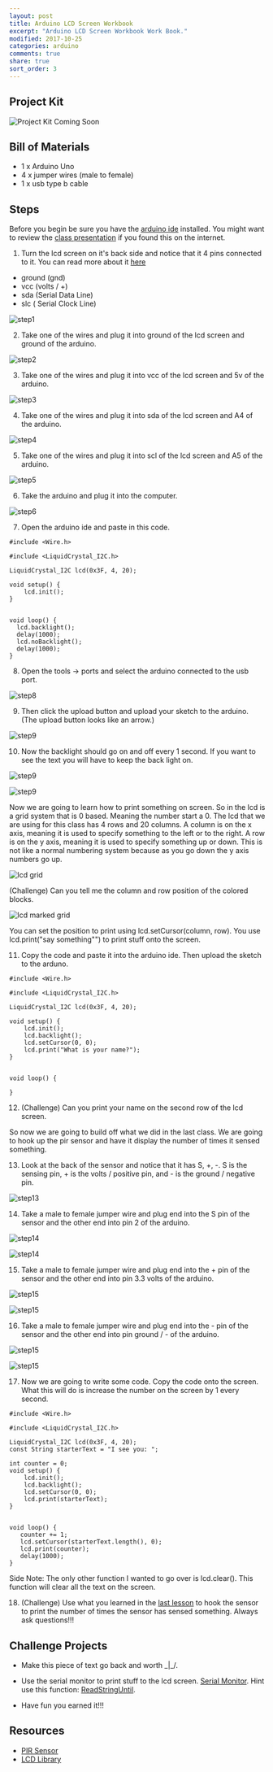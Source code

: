 ```yaml
---
layout: post
title: Arduino LCD Screen Workbook
excerpt: "Arduino LCD Screen Workbook Work Book."
modified: 2017-10-25
categories: arduino
comments: true
share: true
sort_order: 3
---
```


## Project Kit

![Project Kit Coming Soon](/images/arduino/2017-10-25-arduino-lcd/kit.jpg)


## Bill of Materials 

- 1 x Arduino Uno
- 4 x jumper wires (male to female)
- 1 x usb type b cable

## Steps

Before you begin be sure you have the [arduino ide](https://www.arduino.cc/en/Main/Software) installed.  You might want to review the [class presentation](https://docs.google.com/presentation/d/1NVXJuoGbR-pNWjyHMJpdIDgtxiLFyZJTAl8aILhjp4g/edit?usp=sharing)
if you found this on the internet.

1) Turn the lcd screen on it's back side and notice that it 4 pins connected to it.  You can read more about it [here](http://i2c.info/i2c-bus-specification)

- ground (gnd)
- vcc (volts / +)
- sda (Serial Data Line)
- slc ( Serial Clock Line)
    
![step1](/images/arduino/2017-10-25-arduino-lcd/step1.jpg)

2) Take one of the wires and plug it into ground of the lcd screen and ground of the arduino.

![step2](/images/arduino/2017-10-25-arduino-lcd/step2.jpg)

3) Take one of the wires and plug it into vcc of the lcd screen and 5v of the arduino.

![step3](/images/arduino/2017-10-25-arduino-lcd/step3.jpg)

4) Take one of the wires and plug it into sda of the lcd screen and A4 of the arduino.

![step4](/images/arduino/2017-10-25-arduino-lcd/step4.jpg)

5) Take one of the wires and plug it into scl of the lcd screen and A5 of the arduino.

![step5](/images/arduino/2017-10-25-arduino-lcd/step5.jpg)

6) Take the arduino and plug it into the computer.

![step6](/images/arduino/2017-10-25-arduino-lcd/step6.jpg)

7) Open the arduino ide and paste in this code.

``` 
#include <Wire.h>

#include <LiquidCrystal_I2C.h>

LiquidCrystal_I2C lcd(0x3F, 4, 20);

void setup() {
    lcd.init();
}


void loop() {
  lcd.backlight();
  delay(1000);
  lcd.noBacklight();
  delay(1000);
}
```

8) Open the tools -> ports and select the arduino connected to the usb port.

![step8](/images/arduino/2017-10-25-arduino-lcd/step8.png)

9) Then click the upload button and upload your sketch to the arduino. (The upload button looks like an arrow.)

![step9](/images/arduino/2017-10-25-arduino-lcd/step9.png)


10) Now the backlight should go on and off every 1 second.  If you want to see the text you will have to keep the back light on.

![step9](/images/arduino/2017-10-25-arduino-lcd/step10a.jpg)

![step9](/images/arduino/2017-10-25-arduino-lcd/step10b.jpg)

Now we are going to learn how to print something on screen.  So in the lcd is a grid system that is 0 based.  Meaning the number start a 0.  The lcd that we are using for this class has 4 rows and 20 columns.  A column is on the x axis, meaning it is used to specify something to the left or to the right.  A row is on the y axis, meaning it is used to specify something up or down.  This is not like a normal numbering system because as you go down the y axis numbers go up.
 
![lcd grid](/images/arduino-block/2017-10-25-arduino-lcd/lcd-grid-numbered.png)

(Challenge) Can you tell me the column and row position of the colored blocks.

![lcd marked grid](/images/arduino-block/2017-10-25-arduino-lcd/lcd-grid-marked.png)

 You can set the position to print using lcd.setCursor(column, row).  You use lcd.print("say something"") to print stuff onto the screen.
 
11) Copy the code and paste it into the arduino ide.  Then upload the sketch to the arduno.

``` 
#include <Wire.h>

#include <LiquidCrystal_I2C.h>

LiquidCrystal_I2C lcd(0x3F, 4, 20);

void setup() {
    lcd.init();
    lcd.backlight();
    lcd.setCursor(0, 0);
    lcd.print("What is your name?");
}


void loop() {
  
}
```

12) (Challenge) Can you print your name on the second row of the lcd screen.

So now we are going to build off what we did in the last class.  We are going to hook up the pir sensor and have it display the number of times it sensed something.

13) Look at the back of the sensor and notice that it has S, +, -.  S is the sensing pin, + is the volts / positive pin, and - is the ground / negative pin.

![step13](/images/arduino/2017-10-25-arduino-lcd/step13.jpg)

14) Take a male to female jumper wire and plug end into the S pin of the sensor and the other end into pin 2 of the arduino.

![step14](/images/arduino/2017-10-25-arduino-lcd/step14a.jpg)

![step14](/images/arduino/2017-10-25-arduino-lcd/step14b.jpg)


15) Take a male to female jumper wire and plug end into the + pin of the sensor and the other end into pin 3.3 volts of the arduino.

![step15](/images/arduino/2017-10-25-arduino-lcd/step15a.jpg)

![step15](/images/arduino/2017-10-25-arduino-lcd/step15b.jpg)

16) Take a male to female jumper wire and plug end into the - pin of the sensor and the other end into pin ground / - of the arduino.

![step15](/images/arduino/2017-10-25-arduino-lcd/step16a.jpg)

![step15](/images/arduino/2017-10-25-arduino-lcd/step16b.jpg)

17) Now we are going to write some code.  Copy the code onto the screen.  What this will do is increase the number on the screen by 1 every second.  

``` 
#include <Wire.h>

#include <LiquidCrystal_I2C.h>

LiquidCrystal_I2C lcd(0x3F, 4, 20);
const String starterText = "I see you: ";

int counter = 0;
void setup() {
    lcd.init();
    lcd.backlight();
    lcd.setCursor(0, 0);
    lcd.print(starterText);
}


void loop() {
   counter += 1;
   lcd.setCursor(starterText.length(), 0);
   lcd.print(counter);
   delay(1000);
}
```

Side Note:  The only other function I wanted to go over is lcd.clear().  This function will clear all the text on the screen.

18) (Challenge) Use what you learned in the [last lesson](http://localhost:4000/arduino/arduino-passive-motion-sensor/) to hook the sensor to print the number of times the sensor has sensed something.  Always ask questions!!!

## Challenge Projects

- Make this piece of text go back and worth \_|_/.  

- Use the serial monitor to print stuff to the lcd screen. [Serial Monitor](https://www.arduino.cc/en/Reference/Serial).  Hint use this function: [ReadStringUntil](https://www.arduino.cc/en/Serial/ReadStringUntil).

- Have fun you earned it!!!


## Resources

- [PIR Sensor](https://playground.arduino.cc/Code/PIRsense)
- [LCD Library](https://www.arduino.cc/en/Reference/LiquidCrystal)